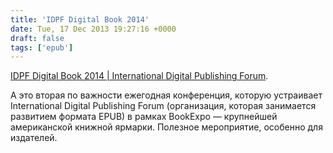 ```yaml
---
title: 'IDPF Digital Book 2014'
date: Tue, 17 Dec 2013 19:27:16 +0000
draft: false
tags: ['epub']
---
```


[IDPF Digital Book 2014 | International Digital Publishing Forum](http://idpf.org/digital-book-2014).

А это вторая по важности ежегодная конференция, которую устраивает International Digital Publishing Forum (организация, которая занимается развитием формата EPUB) в рамках BookExpo — крупнейшей американской книжной ярмарки. Полезное мероприятие, особенно для издателей.